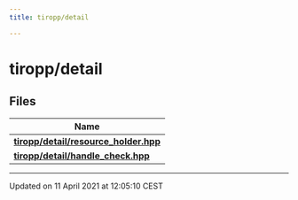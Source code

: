 ```yaml
---
title: tiropp/detail

---
```


# tiropp/detail

## Files

| Name           |
| -------------- |
| **[tiropp/detail/resource_holder.hpp](/docs/api/files/resource__holder_8hpp#file-resource_holder.hpp)**  |
| **[tiropp/detail/handle_check.hpp](/docs/api/files/handle__check_8hpp#file-handle_check.hpp)**  |






-------------------------------

Updated on 11 April 2021 at 12:05:10 CEST

